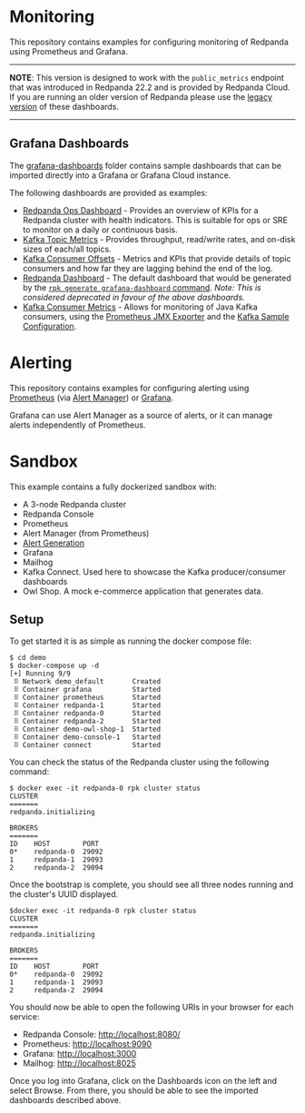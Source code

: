 # Monitoring
This repository contains examples for configuring monitoring of Redpanda using Prometheus and Grafana.

---
**NOTE**: This version is designed to work with the `public_metrics` endpoint that was introduced in Redpanda 22.2 and is provided by Redpanda Cloud. If you are running an older version of Redpanda please use the [legacy version](../../tree/legacy_metrics) of these dashboards.

---
## Grafana Dashboards
The [grafana-dashboards](grafana-dashboards) folder contains sample dashboards that can be imported directly into a 
Grafana or Grafana Cloud instance.

The following dashboards are provided as examples:

- [Redpanda Ops Dashboard](grafana-dashboards/Redpanda-Ops-Dashboard.json) - Provides an overview of KPIs for a Redpanda
cluster with health indicators. This is suitable for ops or SRE to monitor on a daily or continuous basis.
- [Kafka Topic Metrics](grafana-dashboards/Kafka-Topic-Metrics.json) - Provides throughput, read/write rates, and 
on-disk sizes of each/all topics.
- [Kafka Consumer Offsets](grafana-dashboards/Kafka%20Consumer%20Offsets.json) - Metrics and KPIs that provide details 
of topic consumers and how far they are lagging behind the end of the log.
- [Redpanda Dashboard](grafana-dashboards/Redpanda-Default-Dashboard.json) - The default dashboard that would be generated by 
the [`rpk generate grafana-dashboard` command](
https://docs.redpanda.com/docs/platform/reference/rpk/rpk-generate/rpk-generate-grafana-dashboard/).
_Note: This is considered deprecated in favour of the above dashboards._
- [Kafka Consumer Metrics](grafana-dashboards/Kafka-Consumer-Metrics.json) - Allows for monitoring of Java Kafka 
consumers, using the [Prometheus JMX Exporter](https://github.com/prometheus/jmx_exporter) and the
[Kafka Sample Configuration](https://github.com/prometheus/jmx_exporter/blob/master/example_configs/kafka-2_0_0.yml).

# Alerting
This repository contains examples for configuring alerting using [Prometheus](https://prometheus.io/) (via [Alert Manager](https://prometheus.io/docs/alerting/latest/alertmanager/)) or [Grafana](https://grafana.com/).

Grafana can use Alert Manager as a source of alerts, or it can manage alerts independently of Prometheus.

# Sandbox
This example contains a fully dockerized sandbox with:
* A 3-node Redpanda cluster
* Redpanda Console
* Prometheus
* Alert Manager (from Prometheus)
* [Alert Generation](../alert-generation)
* Grafana
* Mailhog
* Kafka Connect. Used here to showcase the Kafka producer/consumer dashboards
* Owl Shop. A mock e-commerce application that generates data.

## Setup
To get started it is as simple as running the docker compose file:

```commandline
$ cd demo
$ docker-compose up -d
[+] Running 9/9
 ⠿ Network demo_default       Created
 ⠿ Container grafana          Started
 ⠿ Container prometheus       Started
 ⠿ Container redpanda-1       Started
 ⠿ Container redpanda-0       Started
 ⠿ Container redpanda-2       Started
 ⠿ Container demo-owl-shop-1  Started
 ⠿ Container demo-console-1   Started
 ⠿ Container connect          Started
```

You can check the status of the Redpanda cluster using the following command:
```commandline
$ docker exec -it redpanda-0 rpk cluster status
CLUSTER
=======
redpanda.initializing

BROKERS
=======
ID    HOST        PORT
0*    redpanda-0  29092
1     redpanda-1  29093
2     redpanda-2  29094

```
Once the bootstrap is complete, you should see all three nodes running and the cluster's UUID displayed.
```commandline
$docker exec -it redpanda-0 rpk cluster status
CLUSTER
=======
redpanda.initializing

BROKERS
=======
ID    HOST        PORT
0*    redpanda-0  29092
1     redpanda-1  29093
2     redpanda-2  29094

```
You should now be able to open the following URIs in your browser for each service:
- Redpanda Console: [http://localhost:8080/](http://localhost:8080/])
- Prometheus: [http://localhost:9090](http://localhost:9090])
- Grafana: [http://localhost:3000](http://localhost:3000])
- Mailhog: [http://localhost:8025](http://localhost:8025)

Once you log into Grafana, click on the Dashboards icon on the left and select Browse. From there, you should be able to
see the imported dashboards described above.
